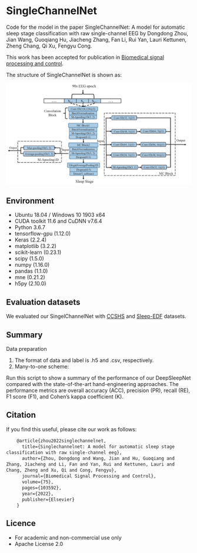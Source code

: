 # SingleChannelNet #


Code for the model in the paper SingleChannelNet: A model for automatic sleep stage classification with raw single-channel EEG by Dongdong Zhou, Jian Wang, Guoqiang Hu, Jiacheng Zhang, Fan Li, Rui Yan, Lauri Kettunen, Zheng Chang, Qi Xu, Fengyu Cong.

This work has been accepted for publication in [Biomedical signal processing and control](https://www.sciencedirect.com/science/article/pii/S1746809422001148).

The structure of SingleChannelNet is shown as:

![SingleChannelNet](./images/SingleChannelNet.png)


## Environment ##

- Ubuntu 18.04 / Windows 10 1903 x64
- CUDA toolkit 11.6 and CuDNN v7.6.4
- Python 3.6.7
- tensorflow-gpu (1.12.0)
- Keras (2.2.4)
- matplotlib (3.2.2)
- scikit-learn (0.23.1)
- scipy (1.5.0)
- numpy (1.16.0)
- pandas (1.1.0)
- mne (0.21.2)
- h5py (2.10.0)



## Evaluation datasets ##
We evaluated our SingelChannelNet with [CCSHS](https://sleepdata.org/datasets/ccshs) and [Sleep-EDF](https://www.physionet.org/content/sleep-edfx/1.0.0/) datasets.



## Summary ##
Data preparation

1. The format of data and label is .h5 and .csv, respectively. 
2. Many-to-one scheme: 

Run this script to show a summary of the performance of our DeepSleepNet compared with the state-of-the-art hand-engineering approaches. The performance metrics are overall accuracy (ACC), precision (PR), recall (RE), F1 score (F1), and Cohen’s kappa coefficient (K).

    

## Citation ##
If you find this useful, please cite our work as follows:

        @article{zhou2022singlechannelnet,
          title={Singlechannelnet: A model for automatic sleep stage classification with raw single-channel eeg},
          author={Zhou, Dongdong and Wang, Jian and Hu, Guoqiang and Zhang, Jiacheng and Li, Fan and Yan, Rui and Kettunen, Lauri and Chang, Zheng and Xu, Qi and Cong, Fengyu},
          journal={Biomedical Signal Processing and Control},
          volume={75},
          pages={103592},
          year={2022},
          publisher={Elsevier}
        }
## Licence ##
- For academic and non-commercial use only
- Apache License 2.0
